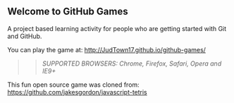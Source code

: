 ## Welcome to GitHub Games

A project based learning activity for people who are getting started with Git and GitHub.

You can play the game at: http://JudTown17.github.io/github-games/

>> _*SUPPORTED BROWSERS*: Chrome, Firefox, Safari, Opera and IE9+_

This fun open source game was cloned from: https://github.com/jakesgordon/javascript-tetris

